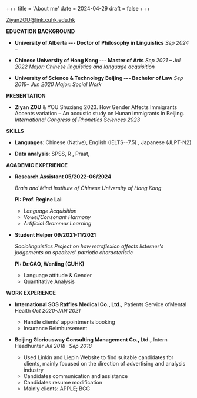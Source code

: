 +++
title = 'About me'
date = 2024-04-29
draft = false
+++


ZiyanZOU@link.cuhk.edu.hk

**EDUCATION BACKGROUND**

- **University of Alberta --- Doctor of Philosophy in Linguistics** *Sep 2024 –*

- **Chinese University of Hong Kong --- Master of Arts** *Sep 2021 – Jul 2022 Major: Chinese linguistics and language acquisition*

- **University of Science & Technology Beijing --- Bachelor of Law** *Sep 2016– Jun 2020 Major: Social Work*



**PRESENTATION**

- **Ziyan ZOU** & YOU Shuxiang 2023. How Gender Affects Immigrants Accents variation – An acoustic study on Hunan immigrants in Beijing. *International Congress of Phonetics Sciences 2023*



**SKILLS**

- **Languages**: Chinese (Native), English (IELTS--7.5) , Japanese (JLPT-N2)

- **Data analysis**: SPSS, R , Praat,



**ACADEMIC EXPERIENCE**

- **Research Assistant 05/2022-06/2024**

	*Brain and Mind Institute of Chinese University of Hong Kong*

	**PI: Prof. Regine Lai**
	- *Language Acquisition*
	- *Vowel/Consonant Harmony*
	- *Artificial Grammar Learning*


- **Student Helper 09/2021-11/2021**

	*Sociolinguistics Project on how retroflexion affects listerner's judgements on speakers' patriotic characteristic*

	**PI: Dr.CAO, Wenling (CUHK)**
	- Language attitude & Gender
	- Quantitative Analysis




**WORK EXPERIENCE**

- **International SOS Raffles Medical Co., Ltd.,** Patients Service ofMental Health *Oct 2020-JAN 2021*

	- Handle clients’ appointments booking
	- Insurance Reimbursement



- **Beijing Gloriousway Consulting Management Co., Ltd.,** Intern Headhunter *Jul 2018- Sep 2018*

	- Used Linkin and Liepin Website to find suitable candidates for clients, mainly focused on the direction of advertising and analysis industry
	- Candidates communication and assistance
	- Candidates resume modification
	- Mainly clients: APPLE; BCG

